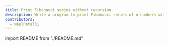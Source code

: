 ```yaml
---
title: Print Fibonacci series without recursion.
description: Write a program to print Fibonacci series of n numbers without using recursion.
contributors:
  - NeelPatel31
---
```


import README from "./README.md"

<README />
